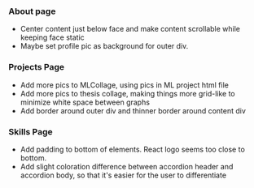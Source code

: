 
### About page
* Center content just below face and make content scrollable while keeping face static
* Maybe set profile pic as background for outer div.

### Projects Page
* Add more pics to MLCollage, using pics in ML project html file
* Add more pics to thesis collage, making things more grid-like to minimize white space between graphs
* Add border around outer div and thinner border around content div


### Skills Page
* Add padding to bottom of elements. React logo seems too close to bottom.
* Add slight coloration difference between accordion header and accordion body, so that it's easier for the user to differentiate